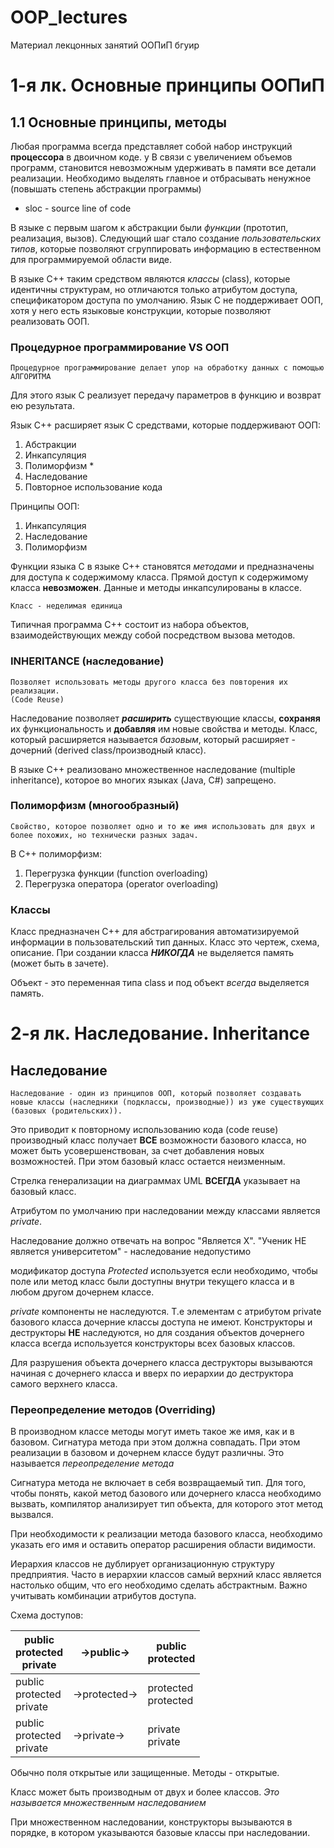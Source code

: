 # OOP_lectures
Материал лекцонных занятий ООПиП бгуир

# 1-я лк. Основные принципы ООПиП
## 1.1 Основные принципы, методы
Любая программа всегда представляет собой набор инструкций **процессора** в двоичном коде.
у
В связи с увеличением объемов программ, становится невозможным удерживать в памяти все детали реализации. Необходимо выделять главное и отбрасывать ненужное (повышать степень абстракции программы)
- sloc - source line of code

В языке с первым шагом к абстракции были *функции* (прототип, реализация, вызов).
Следующий шаг стало создание *пользовательских типов*, которые позволяют сгруппировать информацию в естественном для программируемой области виде.

В языке С++ таким средством являются *классы* (class), которые идентичны структурам, но отличаются только атрибутом доступа, спецификатором доступа по умолчанию.
Язык С не поддерживает ООП, хотя у него есть языковые конструкции, которые позволяют реализовать ООП.

### Процедурное программирование VS ООП

	Процедурное программирование делает упор на обработку данных с помощью АЛГОРИТМА
Для этого язык С реализует передачу параметров в функцию и возврат ею результата.

Язык С++ расширяет язык С средствами, которые поддерживают ООП:
1) Абстракции
2) Инкапсуляция
3) Полиморфизм *
4) Наследование
5) Повторное использование кода

Принципы ООП:
1) Инкапсуляция
2) Наследование
3) Полиморфизм

Функции языка С в языке С++ становятся *методами* и предназначены для доступа к содержимому класса. Прямой доступ к содержимому класса **невозможен**. Данные и методы инкапсулированы в классе.

	Класс - неделимая единица
Типичная программа С++ состоит из набора объектов, взаимодействующих между собой посредством вызова методов.

### INHERITANCE (наследование)
	Позволяет использовать методы другого класса без повторения их реализации.
	(Code Reuse)
Наследование позволяет ***расширить*** существующие классы, **сохраняя** их функциональность и **добавляя** им новые свойства и методы. Класс, который расширяется называется *базовым*, который расширяет - дочерний (derived class/производный класс).

В языке С++ реализовано множественное наследование (multiple inheritance), которое во многих языках (Java, С#) запрещено.

### Полиморфизм (многообразный)
	Свойство, которое позволяет одно и то же имя использовать для двух и более похожих, но технически разных задач.
В С++ полиморфизм:
1) Перегрузка функции (function overloading)
2) Перегрузка оператора (operator overloading)
### Классы
Класс предназначен С++ для абстрагирования автоматизируемой информации в пользовательский тип данных.
Класс это чертеж, схема, описание.
При создании класса ***НИКОГДА*** не выделяется память (может быть в зачете).

Объект - это переменная типа class и под объект *всегда* выделяется память.

# 2-я лк. Наследование. Inheritance
## Наследование
	Наследование - один из принципов ООП, который позволяет создавать новые классы (наследники (подклассы, производные)) из уже существующих (базовых (родительских)). 
	
Это приводит к повторному использованию кода (code reuse) производный класс получает **ВСЕ** возможности базового класса, но может быть усовершенствован, за счет добавления новых возможностей. При этом базовый класс остается неизменным. 

Стрелка генерализации на диаграммах UML **ВСЕГДА** указывает на базовый класс. 

Атрибутом по умолчанию при наследовании между классами является *private*.

Наследование должно отвечать на вопрос "Является Х". 
	"Ученик НЕ является университетом" - наследование недопустимо

модификатор доступа *Protected* используется если необходимо, чтобы поле или метод класс были доступны внутри текущего класса и в любом другом дочернем классе.

*private* компоненты не наследуются. Т.е элементам с атрибутом private базового класса дочерние классы доступа не имеют. 
Конструкторы и деструкторы **НЕ** наследуются, но для создания объектов дочернего класса всегда используется конструкторы всех базовых классов.

Для разрушения объекта дочернего класса деструкторы вызываются начиная с дочернего класса и вверх по иерархии до деструктора самого верхнего класса.
### Переопределение методов (Overriding)
В производном классе методы могут иметь такое же имя, как и в базовом. Сигнатура метода при этом должна совпадать. При этом реализации в базовом и дочернем классе будут различны. Это называется *переопределение метода*

Сигнатура метода не включает в себя возвращаемый тип.
Для того, чтобы понять, какой метод базового или дочернего класса необходимо вызвать, компилятор анализирует тип объекта, для которого этот метод вызвался.

При необходимости к реализации метода базового класса, необходимо указать его имя и оставить оператор расширения области видимости.

Иерархия классов не дублирует организационную структуру предприятия. Часто в иерархии классов самый верхний класс является настолько общим, что его необходимо сделать абстрактным. Важно учитывать комбинации атрибутов доступа.

Схема доступов:

| public<br>protected<br>private | ->public->    | public<br>protected    |
| ------------------------------ | ------------- | ---------------------- |
| public<br>protected<br>private | ->protected-> | protected<br>protected |
| public<br>protected<br>private | ->private->   | private<br>private     |
Обычно поля открытые или защищенные. Методы - открытые.

Класс может быть производным от двух и более классов.
*Это называется множественным наследованием*

При множественном наследовании, конструкторы вызываются в порядке, в котором указываются базовые классы при наследовании.
